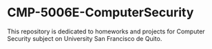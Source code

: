 # CMP-5006E-ComputerSecurity
This repository is dedicated to homeworks and projects for Computer Security subject on University San Francisco de Quito.
